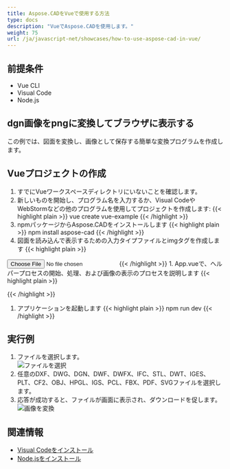 ```yaml
---
title: Aspose.CADをVueで使用する方法
type: docs
description: "VueでAspose.CADを使用します。"
weight: 75
url: /ja/javascript-net/showcases/how-to-use-aspose-cad-in-vue/
---
```


## 前提条件
- Vue CLI
- Visual Code
- Node.js

## dgn画像をpngに変換してブラウザに表示する

この例では、図面を変換し、画像として保存する簡単な変換プログラムを作成します。

## Vueプロジェクトの作成

1. すでにVueワークスペースディレクトリにいないことを確認します。
1. 新しいものを開始し、プログラム名を入力するか、Visual CodeやWebStormなどの他のプログラムを使用してプロジェクトを作成します:
{{< highlight plain >}}
vue create vue-example
{{< /highlight >}}
1. npmパッケージからAspose.CADをインストールします
{{< highlight plain >}}
npm install aspose-cad
{{< /highlight >}}
1. 図面を読み込んで表示するための入力タイプファイルとimgタグを作成します
{{< highlight plain >}}
<input id="file" type="file">
<img id="image" />
{{< /highlight >}}
1. App.vueで、ヘルパープロセスの開始、処理、および画像の表示のプロセスを説明します
{{< highlight plain >}}
<script>
import {Drawing, PngOptions} from "aspose-cad";

export default{
  beforeCreate: function () {
    //アセンブリプロセスを開始するために必要です
    let recaptchaScript = document.createElement('script')
    recaptchaScript.setAttribute('src', '/node_modules/aspose-cad/dotnet.js')
    document.head.appendChild(recaptchaScript)

    let dotnet;
  },
  mounted() {
    window.addEventListener('load', this.onWindowLoad)
  },
  methods: {
    async onWindowLoad() {
      
      console.log("WASMを読み込み中...");
      await dotnet.boot();
      console.log("WASMが読み込まれました");

      document.querySelector('input').addEventListener('change', function() {
            const reader = new FileReader();
            reader.onload = function() {

              let arrayBuffer = this.result;
              let array = new Uint8Array(arrayBuffer);

              // 読み込み
              let file = Image.load(array);
              console.log(file);

              // 保存
              let exportedFilePromise = Image.save(array, new PngOptions());
              exportedFilePromise.then(exportedFile => {
                console.log(exportedFile);

                let urlCreator = window.URL || window.webkitURL;
                let blob = new Blob([exportedFile], { type: 'application/octet-stream' });
                let imageUrl = urlCreator.createObjectURL(blob);
                document.querySelector("#image").src = imageUrl;
              });
            }

            reader.readAsArrayBuffer(this.files[0]);
          },
          false);
    },
  },
}
</script>

<template>
  <header>
    <img alt="Vueロゴ" class="logo" src="./assets/logo.svg" width="125" height="125" />
    <p>VueのためのAspose.CADの例。</p>
  </header>

  <main>
    <input id="file" type="file">
    <br/>
    <img id="image" />
  </main>
</template>

<style scoped>
header {
  line-height: 1.5;
}
main{
  text-align: center;
}

.logo {
  display: block;
  margin: 0 auto 2rem;
}

@media (min-width: 1024px) {
  header {
    display: flex;
    place-items: center;
    padding-right: calc(var(--section-gap) / 2);
  }


  header .wrapper {
    display: flex;
    place-items: flex-start;
    flex-wrap: wrap;
  }
}
</style>
{{< /highlight >}}
1. アプリケーションを起動します
{{< highlight plain >}}
npm run dev
{{< /highlight >}}

## 実行例

1. ファイルを選択します。<br>
![ファイルを選択](/cad/_assets/javascript-net/vue/choose-file.png)<br>
1. 任意のDXF、DWG、DGN、DWF、DWFX、IFC、STL、DWT、IGES、PLT、CF2、OBJ、HPGL、IGS、PCL、FBX、PDF、SVGファイルを選択します。
1. 応答が成功すると、ファイルが画面に表示され、ダウンロードを促します。<br>
![画像を変換](/cad/_assets/javascript-net/vue/convert-image.png)<br>

## 関連情報

- [Visual Codeをインストール](https://code.visualstudio.com/)
- [Node.jsをインストール](https://nodejs.org/en/)
